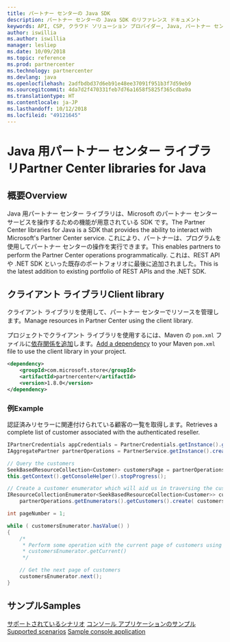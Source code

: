 ```yaml
---
title: パートナー センターの Java SDK
description: パートナー センターの Java SDK のリファレンス ドキュメント
keywords: API, CSP, クラウド ソリューション プロバイダー, Java, パートナー センター, SDK
author: iswillia
ms.author: iswillia
manager: lesliep
ms.date: 10/09/2018
ms.topic: reference
ms.prod: partnercenter
ms.technology: partnercenter
ms.devlang: java
ms.openlocfilehash: 2adfbdbd37d6eb91e48ee37091f951b3f7d59eb9
ms.sourcegitcommit: 4da7d2f470331feb7d76a1658f5825f365cdba9a
ms.translationtype: HT
ms.contentlocale: ja-JP
ms.lasthandoff: 10/12/2018
ms.locfileid: "49121645"
---
```

# <a name="partner-center-libraries-for-java"></a><span data-ttu-id="8d5d0-104">Java 用パートナー センター ライブラリ</span><span class="sxs-lookup"><span data-stu-id="8d5d0-104">Partner Center libraries for Java</span></span>

## <a name="overview"></a><span data-ttu-id="8d5d0-105">概要</span><span class="sxs-lookup"><span data-stu-id="8d5d0-105">Overview</span></span>

<span data-ttu-id="8d5d0-106">Java 用パートナー センター ライブラリは、Microsoft のパートナー センター サービスを操作するための機能が用意されている SDK です。</span><span class="sxs-lookup"><span data-stu-id="8d5d0-106">The Partner Center libraries for Java is a SDK that provides the ability to interact with Microsoft's Partner Center service.</span></span> <span data-ttu-id="8d5d0-107">これにより、パートナーは、プログラムを使用してパートナー センターの操作を実行できます。</span><span class="sxs-lookup"><span data-stu-id="8d5d0-107">This enables partners to perform the Partner Center operations programmatically.</span></span> <span data-ttu-id="8d5d0-108">これは、REST API や .NET SDK といった既存のポートフォリオに最後に追加されました。</span><span class="sxs-lookup"><span data-stu-id="8d5d0-108">This is the latest addition to existing portfolio of REST APIs and the .NET SDK.</span></span>

## <a name="client-library"></a><span data-ttu-id="8d5d0-109">クライアント ライブラリ</span><span class="sxs-lookup"><span data-stu-id="8d5d0-109">Client library</span></span>

<span data-ttu-id="8d5d0-110">クライアント ライブラリを使用して、パートナー センターでリソースを管理します。</span><span class="sxs-lookup"><span data-stu-id="8d5d0-110">Manage resources in Partner Center using the client library.</span></span>

<span data-ttu-id="8d5d0-111">プロジェクトでクライアント ライブラリを使用するには、Maven の `pom.xml` ファイルに[依存関係を追加](https://maven.apache.org/guides/getting-started/index.html#How_do_I_use_external_dependencies)します。</span><span class="sxs-lookup"><span data-stu-id="8d5d0-111">[Add a dependency](https://maven.apache.org/guides/getting-started/index.html#How_do_I_use_external_dependencies) to your Maven `pom.xml` file to use the client library in your project.</span></span>

```xml
<dependency>
    <groupId>com.microsoft.store</groupId>
    <artifactId>partnercenter</artifactId>
    <version>1.8.0</version>
</dependency>
```   

### <a name="example"></a><span data-ttu-id="8d5d0-112">例</span><span class="sxs-lookup"><span data-stu-id="8d5d0-112">Example</span></span>

<span data-ttu-id="8d5d0-113">認証済みリセラーに関連付けられている顧客の一覧を取得します。</span><span class="sxs-lookup"><span data-stu-id="8d5d0-113">Retrieves a complete list of customer associated with the authenticated reseller.</span></span>

```java
IPartnerCredentials appCredentials = PartnerCredentials.getInstance().generateByApplicationCredentials('YOUR_APP_ID', 'YOUR_APP_SECRET', 'YOUR_TENANT_ID');
IAggregatePartner partnerOperations = PartnerService.getInstance().createPartnerOperations(appCredentials);

// Query the customers
SeekBasedResourceCollection<Customer> customersPage = partnerOperations.getCustomers().query(QueryFactory.getInstance().buildIndexedQuery(100));
this.getContext().getConsoleHelper().stopProgress();

// Create a customer enumerator which will aid us in traversing the customer pages
IResourceCollectionEnumerator<SeekBasedResourceCollection<Customer>> customersEnumerator =
    partnerOperations.getEnumerators().getCustomers().create( customersPage );

int pageNumber = 1;

while ( customersEnumerator.hasValue() )
{
    /*
     * Perform some operation with the current page of customers using 
     * customersEnumerator.getCurrent()  
     */

    // Get the next page of customers
    customersEnumerator.next();
}
```

## <a name="samples"></a><span data-ttu-id="8d5d0-114">サンプル</span><span class="sxs-lookup"><span data-stu-id="8d5d0-114">Samples</span></span>

<span data-ttu-id="8d5d0-115">[サポートされているシナリオ](https://docs.microsoft.com/partner-center/develop/scenarios)
[コンソール アプリケーションのサンプル](https://github.com/Microsoft/Partner-Center-Java-Samples)</span><span class="sxs-lookup"><span data-stu-id="8d5d0-115">[Supported scenarios](https://docs.microsoft.com/partner-center/develop/scenarios)
[Sample console application](https://github.com/Microsoft/Partner-Center-Java-Samples)</span></span>  